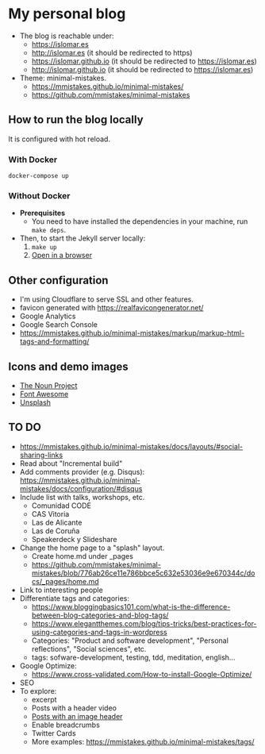 # My personal blog
* The blog is reachable under:
    * https://islomar.es
    * http://islomar.es (it should be redirected to https)
    * https://islomar.github.io (it should be redirected to https://islomar.es)
    * http://islomar.github.io (it should be redirected to https://islomar.es)
* Theme: minimal-mistakes.
    * https://mmistakes.github.io/minimal-mistakes/
    * https://github.com/mmistakes/minimal-mistakes


## How to run the blog locally
It is configured with hot reload.

### With Docker
`docker-compose up`

### Without Docker
* **Prerequisites** 
    * You need to have installed the dependencies in your machine, run `make deps`.
* Then, to start the Jekyll server locally:
    1. `make up`
    2. [Open in a browser](http://127.0.0.1:4000/)


## Other configuration
* I'm using Cloudflare to serve SSL and other features.
* favicon generated with https://realfavicongenerator.net/
* Google Analytics
* Google Search Console
* https://mmistakes.github.io/minimal-mistakes/markup/markup-html-tags-and-formatting/


## Icons and demo images
* [The Noun Project](https://thenounproject.com/)
* [Font Awesome](https://fontawesome.com/)
* [Unsplash](https://unsplash.com/)


## TO DO
* https://mmistakes.github.io/minimal-mistakes/docs/layouts/#social-sharing-links
* Read about "Incremental build"
* Add comments provider (e.g. Disqus): https://mmistakes.github.io/minimal-mistakes/docs/configuration/#disqus
* Include list with talks, workshops, etc.
    * Comunidad CODE
    * CAS Vitoria
    * Las de Alicante
    * Las de Coruña
    * Speakerdeck y Slideshare
* Change the home page to a "splash" layout.
    * Create home.md under _pages
    * https://github.com/mmistakes/minimal-mistakes/blob/776ab26ce11e786bbce5c632e53036e9e670344c/docs/_pages/home.md
* Link to interesting people
* Differentiate tags and categories:
    * https://www.bloggingbasics101.com/what-is-the-difference-between-blog-categories-and-blog-tags/
    * https://www.elegantthemes.com/blog/tips-tricks/best-practices-for-using-categories-and-tags-in-wordpress
    * Categories: "Product and software development", "Personal reflections", "Social sciences", etc.
    * tags: sofware-development, testing, tdd, meditation, english...
* Google Optimize:
    * https://www.cross-validated.com/How-to-install-Google-Optimize/
* SEO
* To explore:  
    * excerpt
    * Posts with a header video
    * [Posts with an image header](https://mmistakes.github.io/minimal-mistakes/docs/layouts/#headers)
    * Enable breadcrumbs
    * Twitter Cards
    * More examples: https://mmistakes.github.io/minimal-mistakes/tags/